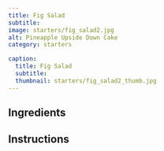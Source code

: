 ```yaml
---
title: Fig Salad
subtitle:
image: starters/fig_salad2.jpg
alt: Pineapple Upside Down Cake
category: starters

caption:
  title: Fig Salad
  subtitle:
  thumbnail: starters/fig_salad2_thumb.jpg
---
```


## Ingredients


## Instructions
